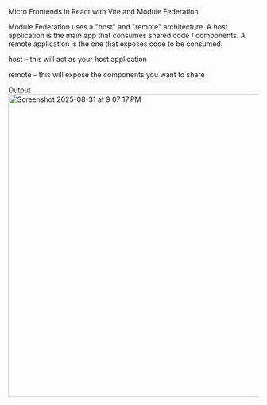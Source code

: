 Micro Frontends in React with Vite and Module Federation


Module Federation uses a "host" and "remote" architecture.
A host application is the main app that consumes shared code / components. A remote application is the one that exposes code to be consumed.

host – this will act as your host application

remote – this will expose the components you want to share

Output
<img width="880" height="609" alt="Screenshot 2025-08-31 at 9 07 17 PM" src="https://github.com/user-attachments/assets/f69377b4-7857-4e29-aff6-aff4acca5176" />
